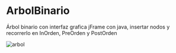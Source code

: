 # ArbolBinario
Árbol binario con interfaz grafica  jFrame con java, insertar nodos y recorrerlo en InOrden, PreOrden y PostOrden 

![arbol](https://user-images.githubusercontent.com/79128919/215141972-1c97f7db-5fdb-470c-b17c-b44082c562a5.png)
